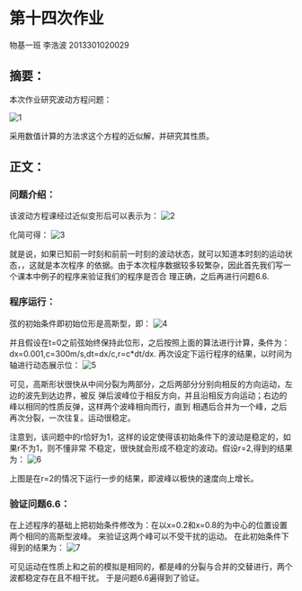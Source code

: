 # 第十四次作业
物基一班 李浩波 2013301020029
## 摘要：
  本次作业研究波动方程问题：

![1](http://7xrn0b.com1.z0.glb.clouddn.com/%E5%B1%8F%E5%B9%95%E5%BF%AB%E7%85%A7%202016-05-28%20%E4%B8%8B%E5%8D%883.21.03.png)

采用数值计算的方法求这个方程的近似解，并研究其性质。
## 正文：
### 问题介绍：
  该波动方程课经过近似变形后可以表示为：
![2](http://7xrn0b.com1.z0.glb.clouddn.com/%E5%B1%8F%E5%B9%95%E5%BF%AB%E7%85%A7%202016-05-28%20%E4%B8%8B%E5%8D%883.26.44.png)

化简可得：
![3](http://7xrn0b.com1.z0.glb.clouddn.com/%E5%B1%8F%E5%B9%95%E5%BF%AB%E7%85%A7%202016-05-28%20%E4%B8%8B%E5%8D%883.18.17.png)

就是说，如果已知前一时刻和前前一时刻的波动状态，就可以知道本时刻的运动状态，，这就是本次程序
的依据。由于本次程序数据较多较繁杂，因此首先我们写一个课本中例子的程序来验证我们的程序是否合
理正确，之后再进行问题6.6.

### 程序运行：
  弦的初始条件即初始位形是高斯型，即：
![4](http://7xrn0b.com1.z0.glb.clouddn.com/%E5%B1%8F%E5%B9%95%E5%BF%AB%E7%85%A7%202016-05-28%20%E4%B8%8B%E5%8D%883.35.42.png)

并且假设在t=0之前弦始终保持此位形，之后按照上面的算法进行计算，条件为：
dx=0.001,c=300m/s,dt=dx/c,r=c*dt/dx.
再次设定下运行程序的结果，以时间为轴进行动态展示位：
![5](http://7xrn0b.com1.z0.glb.clouddn.com/wavesimple.gif)

可见，高斯形状很快从中间分裂为两部分，之后两部分分别向相反的方向运动，左边的波先到达边界，被反
弹后波峰位于相反方向，并且沿相反方向运动；右边的峰以相同的性质反弹，这样两个波峰相向而行，直到
相遇后合并为一个峰，之后再次分裂，一次往复。运动很稳定。

  注意到，该问题中的r恰好为1，这样的设定使得该初始条件下的波动是稳定的，如果r不为1，则不懂非常
  不稳定，很快就会形成不稳定的波动。假设r=2,得到的结果为：
![6](http://7xrn0b.com1.z0.glb.clouddn.com/aaaaaaaaaaaaaaaaaaaa.png)

上图是在r=2的情况下运行一步的结果，即波峰以极快的速度向上增长。

### 验证问题6.6：
在上述程序的基础上把初始条件修改为：在以x=0.2和x=0.8的为中心的位置设置两个相同的高斯型波峰。
来验证这两个峰可以不受干扰的运动。
在此初始条件下得到的结果为：
![7](http://7xrn0b.com1.z0.glb.clouddn.com/wavecollipe.gif)

可见运动在性质上和之前的模拟是相同的，都是峰的分裂与合并的交替进行，两个波都稳定存在且不相干扰。
于是问题6.6遍得到了验证。

